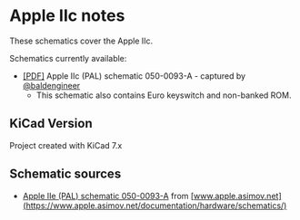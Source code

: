 # Apple IIc notes
These schematics cover the Apple IIc. 

Schematics currently available:
* [[PDF]](Apple%20IIc.pdf) Apple IIc (PAL) schematic 050-0093-A - captured by [@baldengineer](https://github.com/baldengineer)
  *  This schematic also contains Euro keyswitch and non-banked ROM.

## KiCad Version
Project created with KiCad 7.x

## Schematic sources
* [Apple IIe (PAL) schematic 050-0093-A](https://www.apple.asimov.net/documentation/hardware/schematics/Schematic%20Diagram%20of%20the%20Apple%20IIc.pdf) from [www.apple.asimov.net](https://www.apple.asimov.net/documentation/hardware/schematics/)
